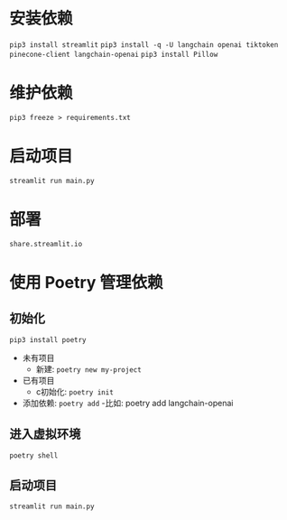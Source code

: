 # 安装依赖
`pip3 install streamlit`
`pip3 install -q -U langchain openai tiktoken pinecone-client langchain-openai`
`pip3 install Pillow`

# 维护依赖
`pip3 freeze > requirements.txt`

# 启动项目
`streamlit run main.py`
 
# 部署
`share.streamlit.io`

# 使用 Poetry 管理依赖
## 初始化
`pip3 install poetry`
- 未有项目
  - 新建: `poetry new my-project`
- 已有项目
  - c初始化: `poetry init`
- 添加依赖: `poetry add`
  -比如: poetry add langchain-openai
## 进入虚拟环境
`poetry shell`
## 启动项目
`streamlit run main.py`